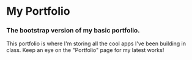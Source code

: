 # My Portfolio
### The bootstrap version of my basic portfolio.

This portfolio is where I'm storing all the cool apps I've been building in class. Keep an eye on the "Portfolio" page for my latest works!
